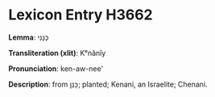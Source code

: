# Lexicon Entry H3662

**Lemma**: כְּנָנִי

**Transliteration (xlit)**: Kᵉnânîy

**Pronunciation**: ken-aw-nee'

**Description**:
from כָּנַן; planted; Kenani, an Israelite; Chenani.
